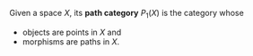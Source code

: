 Given a space $X$, its **path category** $P_1(X)$ is the category whose

* objects are points in $X$ and 
* morphisms are paths in $X$.

